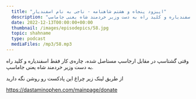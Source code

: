 ```yaml
---
  title: "اپیزود پنجاه و هشتم شاهنامه - ناجی به نام اسفندیار"
  description: "وقتی گشتاسپ در مقابل ارجاسپ مستاصل شده، چاره‌ی کار فقط اسفندیاره و کلید راه به دست وزیر خردمند شاه یعنی جاماسپ." 
  date: 2022-12-13T00:00:00+00:00
  thumbnail: /images/episodepics/58.jpg
  topic: shahname
  type: podcast
  mediaFiles: /mp3/58.mp3
---
```

وقتی گشتاسپ در مقابل ارجاسپ مستاصل شده، چاره‌ی کار فقط اسفندیاره و کلید راه به دست وزیر خردمند شاه یعنی جاماسپ.


از طریق لینک زیر چراغ این پادکست رو روشن نگه دارید

https://dastaminophen.com/mainpage/donate
